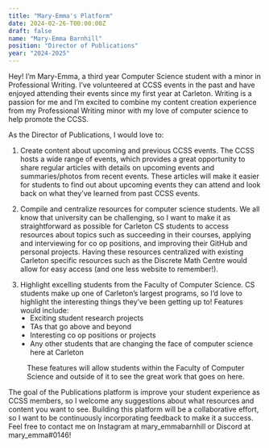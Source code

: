 ```yaml
---
title: "Mary-Emma's Platform"
date: 2024-02-26-T00:00:00Z
draft: false
name: "Mary-Emma Barnhill"
position: "Director of Publications"
year: "2024-2025"
---
```


Hey! I’m Mary-Emma, a third year Computer Science student with a minor in Professional Writing. I’ve volunteered at CCSS events in the past and have enjoyed attending their events since my first year at Carleton. Writing is a passion for me and I’m excited to combine my content creation experience from my Professional Writing minor with my love of computer science to help promote the CCSS.

As the Director of Publications, I would love to:
1) Create content about upcoming and previous CCSS events.
The CCSS hosts a wide range of events, which provides a great opportunity to share regular articles with details on upcoming events and summaries/photos from recent events. These articles will make it easier for students to find out about upcoming events they can attend and look back on what they’ve learned from past CCSS events.

2) Compile and centralize resources for computer science students.
We all know that university can be challenging, so I want to make it as straightforward as possible for Carleton CS students to access resources about topics such as succeeding in their courses, applying and interviewing for co op positions, and improving their GitHub and personal projects. Having these resources centralized with existing Carleton specific resources such as the Discrete Math Centre would allow for easy access (and one less website to remember!).

3) Highlight excelling students from the Faculty of Computer Science.
CS students make up one of Carleton’s largest programs, so I’d love to highlight the interesting things they’ve been getting up to! Features would include:
<ul style="margin-top: -1rem; margin-left: 1.2rem">
<li>Exciting student research projects</li>
<li>TAs that go above and beyond</li>
<li>Interesting co op positions or projects</li>
<li>Any other students that are changing the face of computer science here at Carleton</li>
</ul>

<div style="margin-left: 2.3rem">These features will allow students within the Faculty of Computer Science and outside of it to see the great work that goes on here.</div>

The goal of the Publications platform is improve your student experience as CCSS members, so I welcome any suggestions about what resources and content you want to see. Building this platform will be a collaborative effort, so I want to be continuously incorporating feedback to make it a success. Feel free to contact me on Instagram at mary_emmabarnhill or Discord at mary_emma#0146!